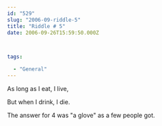 ```yaml
---
id: "529"
slug: "2006-09-riddle-5"
title: "Riddle # 5"
date: 2006-09-26T15:59:50.000Z



tags:

  - "General"
---
```

<div class="sqs-html-content">
  <p>As long as I eat, I live,</p>
<p>But when I drink, I die.</p>
<p>
<!--more--></p>
<p>
The answer for 4 was "a glove" as a few people got.</p>
</div>
